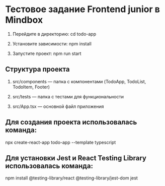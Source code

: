 # Тестовое задание Frontend junior в Mindbox

1. Перейдите в директорию: cd todo-app

2. Установите зависимости: npm install

3. Запустите проект: npm run start

## Структура проекта

1. src/components — папка с компонентами (TodoApp, TodoList, TodoItem, Footer)

2. src/tests — папка с тестами для функциональности

3. src/App.tsx — основной файл приложения

## Для создания проекта использовалась команда:

npx create-react-app todo-app --template typescript

## Для установки Jest и React Testing Library использовалась команда:

npm install @testing-library/react @testing-library/jest-dom jest